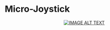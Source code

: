 # Micro-Joystick

<div align="center">
  <a href="https://www.youtube.com/watch?v=uLOkaZeZDB4"><img src="https://img.youtube.com/vi/uLOkaZeZDB4/0.jpg" alt="IMAGE ALT TEXT"></a>
</div>
